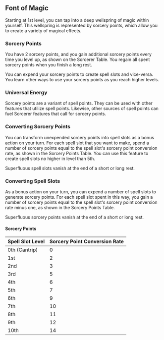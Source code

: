 ## Font of Magic
Starting at 1st level, you can tap into a deep wellspring of magic within yourself.
This wellspring is represented by sorcery points, which allow you to create a variety of magical effects.

### Sorcery Points
You have 2 sorcery points, and you gain additional sorcery points every time you level up, as shown on the Sorcerer Table.
You regain all spent sorcery points when you finish a long rest.

You can expend your sorcery points to create spell slots and vice-versa.
You learn other ways to use your sorcery points as you reach higher levels.

### Universal Energy
Sorcery points are a variant of spell points.
They can be used with other features that utilize spell points.
Likewise, other sources of spell points can fuel Sorcerer features that call for sorcery points.

### Converting Sorcery Points
You can transform unexpended sorcery points into spell slots as a bonus action on your turn.
For each spell slot that you want to make, spend a number of sorcery points equal to the spell slot's sorcery point conversion rate, as shown in the Sorcery Points Table.
You can use this feature to create spell slots no higher in level than 5th.

Superfluous spell slots vanish at the end of a short or long rest.

### Converting Spell Slots
As a bonus action on your turn, you can expend a number of spell slots to generate sorcery points.
For each spell slot spent in this way, you gain a number of sorcery points equal to the spell slot's sorcery point conversion rate minus one, as shown in the Sorcery Points Table.

Superfluous sorcery points vanish at the end of a short or long rest.

#### Sorcery Points
| Spell Slot Level | Sorcery Point Conversion Rate |
|------------------|-------------------------------|
| 0th (Cantrip)    | 0                             |
| 1st              | 2                             |
| 2nd              | 3                             |
| 3rd              | 5                             |
| 4th              | 6                             |
| 5th              | 7                             |
| 6th              | 9                             |
| 7th              | 10                            |
| 8th              | 11                            |
| 9th              | 12                            |
| 10th             | 14                            |

<!--

-<< CHANGES >>-
- added conversion rates for spells of higher in level than 5th
- increased payout for converting spell slots to sorcery points
- you can now convert multiple spell slots at once
- you can now generate multiple spell slots at once
- but you can't do both at once
- increased pool of sorcery points to twice your level

-<< TODO >>-
- reword confusing rules

-<< COMMENTARY >>-
- the sorcery point tax was too high in vanilla, so it was lowered.
- low-level spells experience a higher tax than high-level spell slots.
- thus, creating low-level spell slots from a high level spell slot is easy.
- creating a high-level spell slot from many low level spell-slots is hard.

-->
